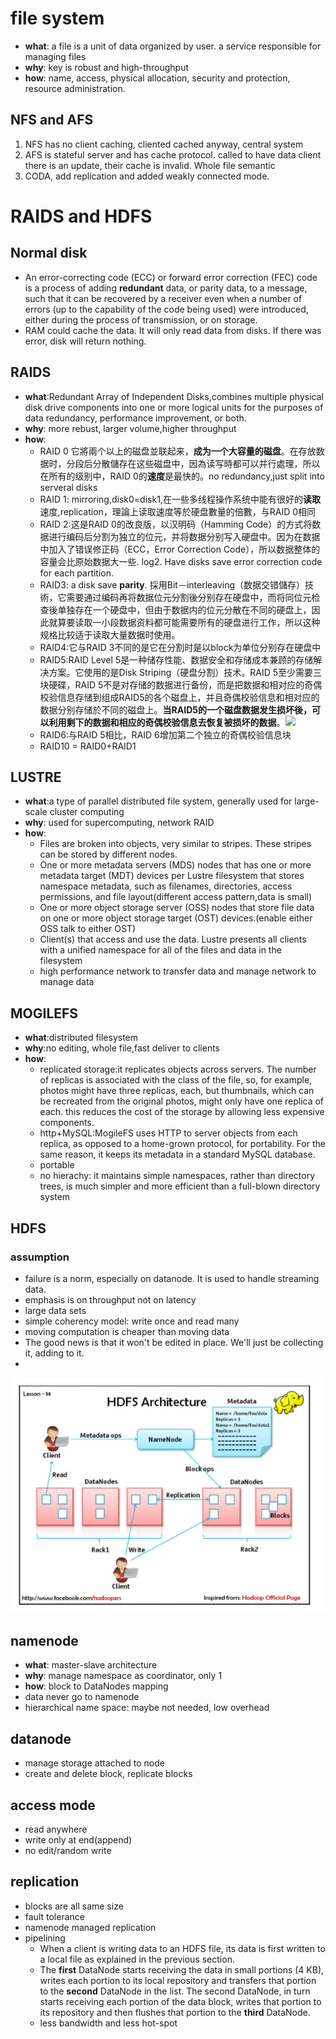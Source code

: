 

# file system

- **what**: a file is a unit of data organized by user. a service responsible for managing files
- **why**: key is robust and high-throughput
- **how**: name, access, physical allocation, security and protection, resource administration.


## NFS and AFS

1. NFS has no client caching, cliented cached anyway, central system
2. AFS is stateful server and has cache protocol. called to have data client there is an update, their cache is invalid. Whole file semantic
3. CODA, add replication and added weakly connected mode.

# RAIDS and HDFS

## Normal disk

- An error-correcting code (ECC) or forward error correction (FEC) code is a process of adding **redundant** data, or parity data, to a message, such that it can be recovered by a receiver even when a number of errors (up to the capability of the code being used) were introduced, either during the process of transmission, or on storage.
- RAM could cache the data. It will only read data from disks. If there was error, disk will return nothing.

## RAIDS

- **what**:Redundant Array of Independent Disks,combines multiple physical disk drive components into one or more logical units for the purposes of data redundancy, performance improvement, or both.
- **why**: more rebust, larger volume,higher throughput
- **how**:
    - RAID 0 它將兩个以上的磁盘並联起来，**成为一个大容量的磁盘**。在存放数据时，分段后分散儲存在这些磁盘中，因為读写時都可以并行處理，所以在所有的级别中，RAID 0的**速度**是最快的。no redundancy,just split into serveral disks
    - RAID 1: mirroring,disk0=disk1,在一些多线程操作系统中能有很好的**读取**速度,replication，理論上读取速度等於硬盘數量的倍數，与RAID 0相同
    - RAID 2:这是RAID 0的改良版，以汉明码（Hamming Code）的方式将数据进行编码后分割为独立的位元，并将数据分别写入硬盘中。因为在数据中加入了错误修正码（ECC，Error Correction Code），所以数据整体的容量会比原始数据大一些. log2. Have disks save error correction code for each partition.
    - RAID3: a disk save **parity**. 採用Bit－interleaving（数据交错儲存）技術，它需要通过编码再将数据位元分割後分别存在硬盘中，而将同位元检查後单独存在一个硬盘中，但由于数据内的位元分散在不同的硬盘上，因此就算要读取一小段数据资料都可能需要所有的硬盘进行工作，所以这种规格比较适于读取大量数据时使用。
    - RAID4:它与RAID 3不同的是它在分割时是以block为单位分别存在硬盘中
    - RAID5:RAID Level 5是一种储存性能、数据安全和存储成本兼顾的存储解决方案。它使用的是Disk Striping（硬盘分割）技术。RAID 5至少需要三块硬碟，RAID 5不是对存储的数据进行备份，而是把数据和相对应的奇偶校验信息存储到组成RAID5的各个磁盘上，并且奇偶校验信息和相对应的数据分别存储於不同的磁盘上。**当RAID5的一个磁盘数据发生损坏後，可以利用剩下的数据和相应的奇偶校验信息去恢复被损坏的数据**。![](https://en.wikipedia.org/wiki/File:RAID_5.svg)
    - RAID6:与RAID 5相比，RAID 6增加第二个独立的奇偶校验信息块
    - RAID10 = RAID0+RAID1

## LUSTRE

- **what**:a type of parallel distributed file system, generally used for large-scale cluster computing
- **why**: used for supercomputing, network RAID
- **how**:
    - Files are broken into objects, very similar to stripes. These stripes can be stored by different nodes.
    - One or more metadata servers (MDS) nodes that has one or more metadata target (MDT) devices per Lustre filesystem that stores namespace metadata, such as filenames, directories, access permissions, and file layout(different access pattern,data is small)
    - One or more object storage server (OSS) nodes that store file data on one or more object storage target (OST) devices.(enable either OSS talk to either OST)
    - Client(s) that access and use the data. Lustre presents all clients with a unified namespace for all of the files and data in the filesystem
    - high performance network to transfer data and manage network to manage data

## MOGILEFS

- **what**:distributed filesystem
- **why**:no editing, whole file,fast deliver to clients
- **how**:
    - replicated storage:it replicates objects across servers. The number of replicas is associated with the class of the file, so, for example, photos might have three replicas, each, but thumbnails, which can be recreated from the original photos, might only have one replica of each. this reduces the cost of the storage by allowing less expensive components.
    - http+MySQL:MogileFS uses HTTP to server objects from each replica, as opposed to a home-grown protocol, for portability. For the same reason, it keeps its metadata in a standard MySQL database. 
    - portable
    - no hierachy: it maintains simple namespaces, rather than directory trees,  is much simpler and more efficient than a full-blown directory system

## HDFS

### assumption

- failure is a norm, especially on datanode. It is used to handle streaming data. 
- emphasis is on throughput not on latency
- large data sets
- simple coherency model: write once and read many
- moving computation is cheaper than moving data
-  The good news is that it won't be edited in place. We'll just be collecting it, adding to it.
-  
![](/assets/images/2021-04-12-19-59-50.png)


## namenode

- **what**: master-slave architecture
- **why**: manage namespace as coordinator, only 1
- **how**: block to DataNodes mapping
- data never go to namenode
- hierarchical name space: maybe not needed, low overhead

## datanode

- manage storage attached to node
- create and delete block, replicate blocks

## access mode

- read anywhere
- write only at end(append)
- no edit/random write

## replication

- blocks are all same size
- fault tolerance
- namenode managed replication
- pipelining
    - When a client is writing data to an HDFS file, its data is first written to a local file as explained in the previous section.
    -  The **first** DataNode starts receiving the data in small portions (4 KB), writes each portion to its local repository and transfers that portion to the **second** DataNode in the list. The second DataNode, in turn starts receiving each portion of the data block, writes that portion to its repository and then flushes that portion to the **third** DataNode.
    -  less bandwidth and less hot-spot